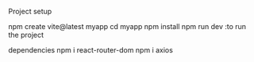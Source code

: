 Project setup

npm create vite@latest myapp
cd myapp
npm install
npm run dev :to run the project

dependencies
npm i react-router-dom
npm i axios
